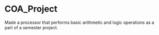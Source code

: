# COA_Project
Made a processor that performs basic arithmetic and logic operations as a part of a semester project.
